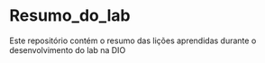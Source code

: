 # Resumo_do_lab
Este repositório contém o resumo das lições aprendidas durante o desenvolvimento do lab na DIO
